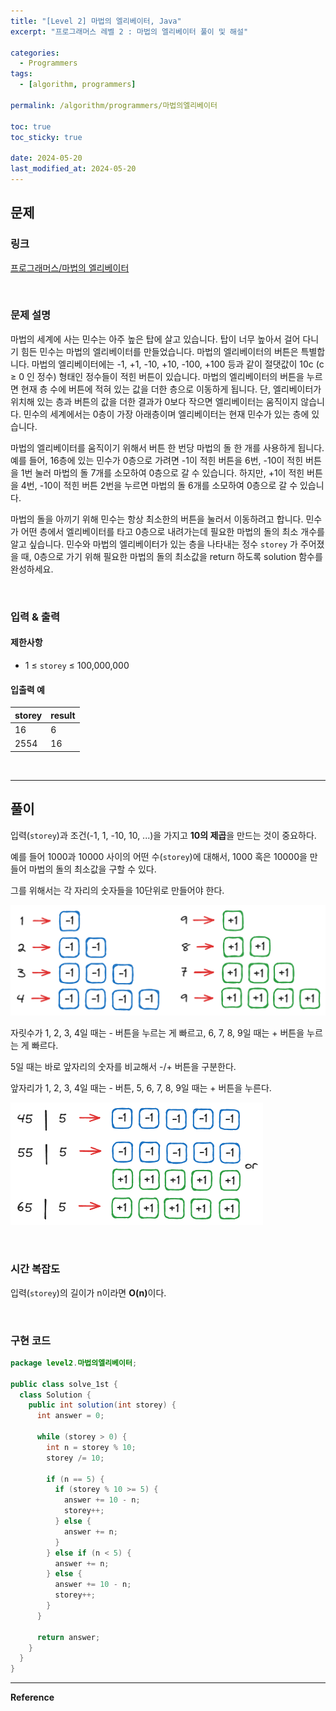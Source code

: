 ```yaml
---
title: "[Level 2] 마법의 엘리베이터, Java"
excerpt: "프로그래머스 레벨 2 : 마법의 엘리베이터 풀이 및 해설"

categories:
  - Programmers
tags:
  - [algorithm, programmers]

permalink: /algorithm/programmers/마법의엘리베이터

toc: true
toc_sticky: true

date: 2024-05-20
last_modified_at: 2024-05-20
---
```


## 문제

### 링크

[프로그래머스/마법의 엘리베이터](https://school.programmers.co.kr/learn/courses/30/lessons/148653)

<br>

### 문제 설명

마법의 세계에 사는 민수는 아주 높은 탑에 살고 있습니다. 탑이 너무 높아서 걸어 다니기 힘든 민수는 마법의 엘리베이터를 만들었습니다. 마법의 엘리베이터의 버튼은 특별합니다. 마법의 엘리베이터에는 -1, +1, -10, +10, -100, +100 등과 같이 절댓값이 10c (c ≥ 0 인 정수) 형태인 정수들이 적힌 버튼이 있습니다. 마법의 엘리베이터의 버튼을 누르면 현재 층 수에 버튼에 적혀 있는 값을 더한 층으로 이동하게 됩니다. 단, 엘리베이터가 위치해 있는 층과 버튼의 값을 더한 결과가 0보다 작으면 엘리베이터는 움직이지 않습니다. 민수의 세계에서는 0층이 가장 아래층이며 엘리베이터는 현재 민수가 있는 층에 있습니다.

마법의 엘리베이터를 움직이기 위해서 버튼 한 번당 마법의 돌 한 개를 사용하게 됩니다.예를 들어, 16층에 있는 민수가 0층으로 가려면 -1이 적힌 버튼을 6번, -10이 적힌 버튼을 1번 눌러 마법의 돌 7개를 소모하여 0층으로 갈 수 있습니다. 하지만, +1이 적힌 버튼을 4번, -10이 적힌 버튼 2번을 누르면 마법의 돌 6개를 소모하여 0층으로 갈 수 있습니다.

마법의 돌을 아끼기 위해 민수는 항상 최소한의 버튼을 눌러서 이동하려고 합니다. 민수가 어떤 층에서 엘리베이터를 타고 0층으로 내려가는데 필요한 마법의 돌의 최소 개수를 알고 싶습니다. 민수와 마법의 엘리베이터가 있는 층을 나타내는 정수 `storey` 가 주어졌을 때, 0층으로 가기 위해 필요한 마법의 돌의 최소값을 return 하도록 solution 함수를 완성하세요.

<br>

### 입력 & 출력

#### 제한사항

- 1 ≤ `storey` ≤ 100,000,000

#### 입출력 예

|storey|result|
|---|---|
|16|6|
|2554|16|

<br>

---

## 풀이

입력(`storey`)과 조건(-1, 1, -10, 10, ...)을 가지고 <b>10의 제곱</b>을 만드는 것이 중요하다.

예를 들어 1000과 10000 사이의 어떤 수(`storey`)에 대해서, 1000 혹은 10000을 만들어 마법의 돌의 최소값을 구할 수 있다.

그를 위해서는 각 자리의 숫자들을 10단위로 만들어야 한다.

![마법의엘리베이터-01.png](/assets/images/posts_img/algorithm-programmers/마법의엘리베이터-01.png)

자릿수가 1, 2, 3, 4일 때는 - 버튼을 누르는 게 빠르고, 6, 7, 8, 9일 때는 + 버튼을 누르는 게 빠르다.

5일 때는 바로 앞자리의 숫자를 비교해서 -/+ 버튼을 구분한다.

앞자리가 1, 2, 3, 4일 때는 - 버튼, 5, 6, 7, 8, 9일 때는 + 버튼을 누른다.

![마법의엘리베이터-02.png](/assets/images/posts_img/algorithm-programmers/마법의엘리베이터-02.png)

<br>

### 시간 복잡도

입력(`storey`)의 길이가 n이라면 <b>O(n)</b>이다.

<br>

### 구현 코드

```java
package level2.마법의엘리베이터;

public class solve_1st {
  class Solution {
    public int solution(int storey) {
      int answer = 0;

      while (storey > 0) {
        int n = storey % 10;
        storey /= 10;

        if (n == 5) {
          if (storey % 10 >= 5) {
            answer += 10 - n;
            storey++;
          } else {
            answer += n;
          }
        } else if (n < 5) {
          answer += n;
        } else {
          answer += 10 - n;
          storey++;
        }
      }

      return answer;
    }
  }
}
```


<hr>
<b>Reference</b>  
